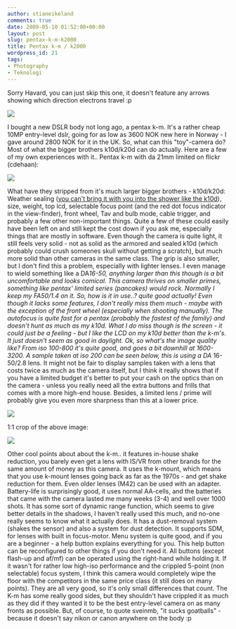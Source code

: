 ```yaml
---
author: stianeikeland
comments: true
date: 2009-05-10 01:52:00+00:00
layout: post
slug: pentax-k-m-k2000
title: Pentax k-m / k2000
wordpress_id: 21
tags:
- Photography
- Teknologi
---
```



    

Sorry Havard, you can just skip this one, it doesn't feature any arrows showing which direction electrons travel :p  


![](http://s3.tadkom.net/wp-content/uploads/2009/05/imgp1924-5.jpg)



 I bought a new DSLR body not long ago, a pentax k-m. It's a rather cheap 10MP entry-level dslr, going for as low as 3600 NOK new here in Norway - I gave around 2800 NOK for it in the UK. So, what can this "toy"-camera do? Most of what the bigger brothers k10d/k20d can do actually. Here are a few of my own experiences with it..  Pentax k-m with da 21mm limited on flickr (cdehaan): 


![](http://farm4.static.flickr.com/3196/3038874874_d3e8a5471c_m.jpg)



 What have they stripped from it's much larger bigger brothers - k10d/k20d: Weather sealing ([you can't bring it with you into the shower like the k10d](http://www.youtube.com/watch?v=-zooPXbWJis)), size, weight, top lcd, selectable focus point (and the red dot focus indicator in the view-finder), front wheel, Tav and bulb mode, cable trigger, and probably a few other non-important things. Quite a few of these could easily have been left on and still kept the cost down if you ask me, especially things that are mostly in software.  Even though the camera is quite light, it still feels very solid - not as solid as the armored and sealed k10d (which probably could crush someones skull without getting a scratch), but much more solid than other cameras in the same class. The grip is also smaller, but I don't find this a problem, especially with lighter lenses. I even manage to wield something like a DA*16-50, anything larger than this though is a bit uncomfortable and looks comical. This camera thrives on smaller primes, something like pentax' limited series (pancakes) would rock. Normally I keep my FA50/1.4 on it.  So, how is it in use..? quite good actually! Even though it lacks some features, I don't really miss them much - maybe with the exception of the front wheel (especially when shooting manually). The autofocus is quite fast for a pentax (probably the fastest of the family) and doesn't hunt as much as my k10d. What I do miss though is the screen - it could just be a feeling - but I like the LCD on my k10d better than the k-m's. It just doesn't seem as good in daylight.  Ok, so what's the image quality like? From iso 100-800 it's quite good, and goes a bit downhill at 1600-3200. A sample taken at iso 200 can be seen below, this is using a DA* 16-50/2.8 lens. It might not be fair to display samples taken with a lens that costs twice as much as the camera itself, but I think it really shows that if you have a limited budget it's better to put your cash on the optics than on the camera - unless you really need all the extra buttons and frills that comes with a more high-end house. Besides, a limited lens / prime will probably give you even more sharpness than this at a lower price.  


![](http://s3.tadkom.net/wp-content/uploads/2009/05/imgp1469-2.jpg)



 1:1 crop of the above image:  


![](http://s3.tadkom.net/wp-content/uploads/2009/05/imgp1469-3.jpg)



 Other cool points about about the k-m.. it features in-house shake reduction, you barely even get a lens with IS/VR from other brands for the same amount of money as this camera. It uses the k-mount, which means that you use k-mount lenses going back as far as the 1970s - and get shake reduction for them. Even older lenses (M42) can be used with an adapter. Battery-life is surprisingly good, it uses normal AA-cells, and the batteries that came with the camera lasted me many weeks (3-4) and well over 1000 shots. It has some sort of dynamic range function, which seems to give better details in the shadows, I haven't really used this much, and no-one really seems to know what it actually does. It has a dust-removal system (shakes the sensor) and also a system for dust detection. It supports SDM, for lenses with built in focus-motor. Menu system is quite good, and if you are a beginner - a help button explains everything for you. This help button can be reconfigured to other things if you don't need it. All buttons (except flash-up and af/mf) can be operated using the right-hand while holding it.  If it wasn't for rather low high-iso performance and the crippled 5-point (non selectable) focus system, I think this camera would completely wipe the floor with the competitors in the same price class (it still does on many points). They are all very good, so it's only small differences that count. The K-m has some really good sides, but they shouldn't have crippled it as much as they did if they wanted it to be the best entry-level camera on as many fronts as possible.  But, of course, to quote sveinmb, "it sucks goatballs" - because it doesn't say nikon or canon anywhere on the body :p


  
